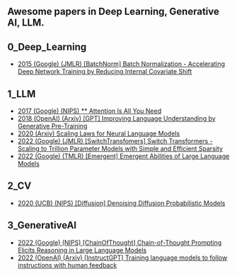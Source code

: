 ## Awesome papers in Deep Learning, Generative AI, LLM.

## 0_Deep_Learning
* [2015 (Google) (JMLR) [BatchNorm] Batch Normalization - Accelerating Deep Network Training by Reducing Internal Covariate Shift](https://github.com/guyulongcs/Awesome-papers-in-DeepLearning-GenerativeAI/blob/master/0_Deep_Learning/2015%20%28Google%29%20%28JMLR%29%20%5BBatchNorm%5D%20Batch%20Normalization%20-%20Accelerating%20Deep%20Network%20Training%20by%20Reducing%20Internal%20Covariate%20Shift.pdf) <br />

## 1_LLM
* [2017 (Google) (NIPS) ** Attention Is All You Need](https://github.com/guyulongcs/Awesome-papers-in-DeepLearning-GenerativeAI/blob/master/1_LLM/2017%20%28Google%29%20%28NIPS%29%20%2A%2A%20Attention%20Is%20All%20You%20Need.pdf) <br />
* [2018 (OpenAI) (Arxiv) [GPT] Improving Language Understanding by Generative Pre-Training](https://github.com/guyulongcs/Awesome-papers-in-DeepLearning-GenerativeAI/blob/master/1_LLM/2018%20%28OpenAI%29%20%28Arxiv%29%20%5BGPT%5D%20Improving%20Language%20Understanding%20by%20Generative%20Pre-Training.pdf) <br />
* [2020 (Arxiv) Scaling Laws for Neural Language Models](https://github.com/guyulongcs/Awesome-papers-in-DeepLearning-GenerativeAI/blob/master/1_LLM/2020%20%28Arxiv%29%20Scaling%20Laws%20for%20Neural%20Language%20Models.pdf) <br />
* [2022 (Google) (JMLR) [SwitchTransfomers] Switch Transformers - Scaling to Trillion Parameter Models with Simple and Efficient Sparsity](https://github.com/guyulongcs/Awesome-papers-in-DeepLearning-GenerativeAI/blob/master/1_LLM/2022%20%28Google%29%20%28JMLR%29%20%5BSwitchTransfomers%5D%20Switch%20Transformers%20-%20Scaling%20to%20Trillion%20Parameter%20Models%20with%20Simple%20and%20Efficient%20Sparsity.pdf) <br />
* [2022 (Google) (TMLR) [Emergent] Emergent Abilities of Large Language Models](https://github.com/guyulongcs/Awesome-papers-in-DeepLearning-GenerativeAI/blob/master/1_LLM/2022%20%28Google%29%20%28TMLR%29%20%5BEmergent%5D%20Emergent%20Abilities%20of%20Large%20Language%20Models.pdf) <br />

## 2_CV
* [2020 (UCB) (NIPS) [Diffusion] Denoising Diffusion Probabilistic Models](https://github.com/guyulongcs/Awesome-papers-in-DeepLearning-GenerativeAI/blob/master/2_CV/2020%20%28UCB%29%20%28NIPS%29%20%5BDiffusion%5D%20Denoising%20Diffusion%20Probabilistic%20Models.pdf) <br />

## 3_GenerativeAI
* [2022 (Google) (NIPS) [ChainOfThought] Chain-of-Thought Prompting Elicits Reasoning in Large Language Models](https://github.com/guyulongcs/Awesome-papers-in-DeepLearning-GenerativeAI/blob/master/3_GenerativeAI/2022%20%28Google%29%20%28NIPS%29%20%5BChainOfThought%5D%20Chain-of-Thought%20Prompting%20Elicits%20Reasoning%20in%20Large%20Language%20Models.pdf) <br />
* [2022 (OpenAI) (Arxiv) [InstructGPT] Training language models to follow instructions with human feedback](https://github.com/guyulongcs/Awesome-papers-in-DeepLearning-GenerativeAI/blob/master/3_GenerativeAI/2022%20%28OpenAI%29%20%28Arxiv%29%20%5BInstructGPT%5D%20Training%20language%20models%20to%20follow%20instructions%20with%20human%20feedback.pdf) <br />
